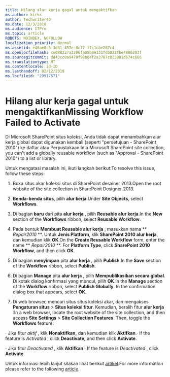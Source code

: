 ```yaml
---
title: Hilang alur kerja gagal untuk mengaktifkan
ms.author: kirks
author: Techwriter40
ms.date: 12/3/2018
ms.audience: ITPro
ms.topic: article
ROBOTS: NOINDEX, NOFOLLOW
localization_priority: Normal
ms.assetid: e46ae8c5-3d81-457e-8c77-f7c1cbe267c4
ms.openlocfilehash: ce088227a3206fa05b99331fdb022fbe4886203f
ms.sourcegitcommit: dd43cc0a9470f98b8ef2a3787c823801d674c666
ms.translationtype: MT
ms.contentlocale: id-ID
ms.lasthandoff: 02/12/2019
ms.locfileid: "29917571"
---
```

# <a name="missing-workflow-failed-to-activate"></a><span data-ttu-id="2dad1-102">Hilang alur kerja gagal untuk mengaktifkan</span><span class="sxs-lookup"><span data-stu-id="2dad1-102">Missing Workflow Failed to Activate</span></span>

<span data-ttu-id="2dad1-103">Di Microsoft SharePoint situs koleksi, Anda tidak dapat menambahkan alur kerja global dapat digunakan kembali (seperti "persetujuan - SharePoint 2010") ke daftar atau Perpustakaan.</span><span class="sxs-lookup"><span data-stu-id="2dad1-103">In a Microsoft SharePoint site collection, you can't add a globally reusable workflow (such as "Approval - SharePoint 2010") to a list or library.</span></span>
  
<span data-ttu-id="2dad1-104">Untuk mengatasi masalah ini, ikuti langkah berikut:</span><span class="sxs-lookup"><span data-stu-id="2dad1-104">To resolve this issue, follow these steps:</span></span> 
  
1. <span data-ttu-id="2dad1-105">Buka situs akar koleksi situs di SharePoint desainer 2013.</span><span class="sxs-lookup"><span data-stu-id="2dad1-105">Open the root website of the site collection in SharePoint Designer 2013.</span></span>
  
2. <span data-ttu-id="2dad1-106">**Benda-benda situs**, pilih **alur kerja**.</span><span class="sxs-lookup"><span data-stu-id="2dad1-106">Under **Site Objects**, select **Workflows**.</span></span> 
  
3. <span data-ttu-id="2dad1-107">Di bagian **baru** dari pita **alur kerja** , pilih **Reusable alur kerja**.</span><span class="sxs-lookup"><span data-stu-id="2dad1-107">In the **New** section of the **Workflows** ribbon, select **Reusable Workflow**.</span></span> 
  
4. <span data-ttu-id="2dad1-p101">Pada bentuk **Membuat Reusable alur kerja** , masukkan nama \*\* *Repair2010* \*\*. Untuk **Jenis Platform**, klik **SharePoint 2010 alur kerja**, dan kemudian klik **OK**.</span><span class="sxs-lookup"><span data-stu-id="2dad1-p101">On the **Create Reusable Workflow** form, enter the name \*\* *Repair2010* \*\*. For **Platform Type**, click **SharePoint 2010 Workflow**, and then click **OK**.</span></span> 
  
1. <span data-ttu-id="2dad1-110">Di bagian **menyimpan** pita **alur kerja** , pilih **Publish**.</span><span class="sxs-lookup"><span data-stu-id="2dad1-110">In the **Save** section of the **Workflow** ribbon, select **Publish**.</span></span> 
  
2. <span data-ttu-id="2dad1-p102">Di bagian **Manage** pita **alur kerja** , pilih **Mempublikasikan secara global**. Di kotak dialog konfirmasi yang muncul, pilih **OK**.</span><span class="sxs-lookup"><span data-stu-id="2dad1-p102">In the **Manage** section of the **Workflow** ribbon, select **Publish Globally**. In the confirmation dialog box that appears, select **OK**.</span></span> 
  
3. <span data-ttu-id="2dad1-p103">Di web browser, mencari situs situs koleksi akar, dan mengakses **Pengaturan situs** \> **Situs koleksi fitur**. Kemudian, beralih fitur **alur kerja** :</span><span class="sxs-lookup"><span data-stu-id="2dad1-p103">In a web browser, locate the root website of the site collection, and then access **Site Settings** \> **Site Collection Features**. Then, toggle the **Workflows** feature:</span></span> 
  
<span data-ttu-id="2dad1-115">· Jika fitur *aktif* , klik **Nonaktifkan,** dan kemudian klik **Aktifkan**.</span><span class="sxs-lookup"><span data-stu-id="2dad1-115">· If the feature is  *Activated*  , click **Deactivate,** and then click **Activate**.</span></span> 
  
<span data-ttu-id="2dad1-116">· Jika fitur *Deactivated* , klik **Aktifkan**.</span><span class="sxs-lookup"><span data-stu-id="2dad1-116">· If the feature is  *Deactivated*  , click **Activate**.</span></span> 
  
<span data-ttu-id="2dad1-117">Untuk informasi lebih lanjut silakan lihat berikut [artikel](https://go.microsoft.com/fwlink/?linkid=2047770&amp;clcid=0x409).</span><span class="sxs-lookup"><span data-stu-id="2dad1-117">For more information please refer to the following [article](https://go.microsoft.com/fwlink/?linkid=2047770&amp;clcid=0x409).</span></span>
  

